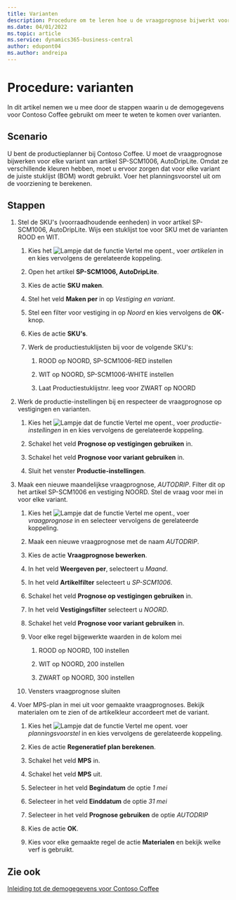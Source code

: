 ```yaml
---
title: Varianten
description: Procedure om te leren hoe u de vraagprognose bijwerkt voor elke variant van een product in Business Central.
ms.date: 04/01/2022
ms.topic: article
ms.service: dynamics365-business-central
author: edupont04
ms.author: andreipa
---
```


# <a name="walkthrough-variants" />Procedure: varianten

In dit artikel nemen we u mee door de stappen waarin u de demogegevens voor Contoso Coffee gebruikt om meer te weten te komen over varianten.

## <a name="scenario" />Scenario

U bent de productieplanner bij Contoso Coffee. U moet de vraagprognose bijwerken voor elke variant van artikel SP-SCM1006, AutoDripLite. Omdat ze verschillende kleuren hebben, moet u ervoor zorgen dat voor elke variant de juiste stuklijst (BOM) wordt gebruikt. Voer het planningsvoorstel uit om de voorziening te berekenen.  

## <a name="steps" />Stappen

1. Stel de SKU's (voorraadhoudende eenheden) in voor artikel SP-SCM1006, AutoDripLite. Wijs een stuklijst toe voor SKU met de varianten ROOD en WIT.

    1. Kies het ![Lampje dat de functie Vertel me opent.](../../media/ui-search/search_small.png "Vertel me wat u wilt doen"), voer *artikelen* in en kies vervolgens de gerelateerde koppeling.  

    2. Open het artikel **SP-SCM1006, AutoDripLite**.

    3. Kies de actie **SKU maken**.  

    4. Stel het veld **Maken per** in op *Vestiging en variant*.

    5. Stel een filter voor vestiging in op *Noord* en kies vervolgens de **OK**-knop.

    6. Kies de actie **SKU's**.  

    7. Werk de productiestuklijsten bij voor de volgende SKU's:

        1. ROOD op NOORD, SP-SCM1006-RED instellen  

        2. WIT op NOORD, SP-SCM1006-WHITE instellen  

        3. Laat Productiestuklijstnr. leeg voor ZWART op NOORD  

2. Werk de productie-instellingen bij en respecteer de vraagprognose op vestigingen en varianten.  

    1. Kies het ![Lampje dat de functie Vertel me opent.](../../media/ui-search/search_small.png "Vertel me wat u wilt doen"), voer *productie-instellingen* in en kies vervolgens de gerelateerde koppeling.  

    2. Schakel het veld **Prognose op vestigingen gebruiken** in.

    3. Schakel het veld **Prognose voor variant gebruiken** in.

    4. Sluit het venster **Productie-instellingen**.

3. Maak een nieuwe maandelijkse vraagprognose, *AUTODRIP*. Filter dit op het artikel SP-SCM1006 en vestiging NOORD. Stel de vraag voor mei in voor elke variant. 

    1. Kies het ![Lampje dat de functie Vertel me opent.](../../media/ui-search/search_small.png "Vertel me wat u wilt doen"), voer *vraagprognose* in en selecteer vervolgens de gerelateerde koppeling.

    2. Maak een nieuwe vraagprognose met de naam *AUTODRIP*.

    3. Kies de actie **Vraagprognose bewerken**.

    4. In het veld **Weergeven per**, selecteert u *Maand*.

    5. In het veld **Artikelfilter** selecteert u *SP-SCM1006*.

    6. Schakel het veld **Prognose op vestigingen gebruiken** in.

    7. In het veld **Vestigingsfilter** selecteert u *NOORD*.

    8. Schakel het veld **Prognose voor variant gebruiken** in.

    9. Voor elke regel bijgewerkte waarden in de kolom mei

        1. ROOD op NOORD, 100 instellen

        2. WIT op NOORD, 200 instellen

        3. ZWART op NOORD, 300 instellen

    10. Vensters vraagprognose sluiten

4. Voer MPS-plan in mei uit voor gemaakte vraagprognoses. Bekijk materialen om te zien of de artikelkleur accordeert met de variant.

    1. Kies het ![Lampje dat de functie Vertel me opent.](../../media/ui-search/search_small.png "Vertel me wat u wilt doen") voer *planningsvoorstel* in en kies vervolgens de gerelateerde koppeling.

    2. Kies de actie **Regeneratief plan berekenen**.

    3. Schakel het veld **MPS** in.

    4. Schakel het veld **MPS** uit.

    5. Selecteer in het veld **Begindatum** de optie *1 mei*

    6. Selecteer in het veld **Einddatum** de optie *31 mei*

    7. Selecteer in het veld **Prognose gebruiken** de optie *AUTODRIP*

    8. Kies de actie **OK**.

    9. Kies voor elke gemaakte regel de actie **Materialen** en bekijk welke verf is gebruikt.  

## <a name="see-also" />Zie ook

[Inleiding tot de demogegevens voor Contoso Coffee](../contoso-coffee-intro.md)  
